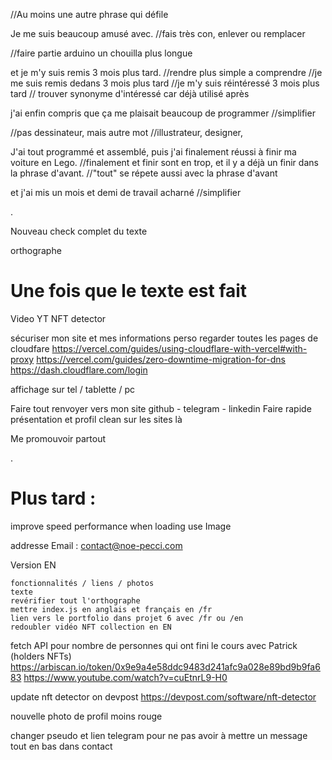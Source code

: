 //Au moins une autre phrase qui défile

Je me suis beaucoup amusé avec.
//fais très con, enlever ou remplacer

//faire partie arduino un chouilla plus longue

et je m'y suis remis 3 mois plus tard.
//rendre plus simple a comprendre
//je me suis remis dedans 3 mois plus tard
//je m'y suis réintéressé 3 mois plus tard
// trouver synonyme d'intéressé car déjà utilisé après

j'ai enfin compris que ça me plaisait beaucoup de programmer
//simplifier

//pas dessinateur, mais autre mot
//illustrateur, designer,

J'ai tout programmé et assemblé, puis j'ai finalement réussi à finir ma voiture en Lego.
//finalement et finir sont en trop, et il y a déjà un finir dans la phrase d'avant.
//"tout" se répete aussi avec la phrase d'avant

et j'ai mis un mois et demi de travail acharné
//simplifier

.

Nouveau check complet du texte

orthographe

# Une fois que le texte est fait

Video YT NFT detector

sécuriser mon site et mes informations perso
regarder toutes les pages de cloudfare
https://vercel.com/guides/using-cloudflare-with-vercel#with-proxy
https://vercel.com/guides/zero-downtime-migration-for-dns
https://dash.cloudflare.com/login

affichage sur tel / tablette / pc

Faire tout renvoyer vers mon site
github - telegram - linkedin
Faire rapide présentation et profil clean sur les sites là

Me promouvoir partout

.

# Plus tard :

improve speed performance when loading
use Image

addresse Email : contact@noe-pecci.com

Version EN

    fonctionnalités / liens / photos
    texte
    revérifier tout l'orthographe
    mettre index.js en anglais et français en /fr
    lien vers le portfolio dans projet 6 avec /fr ou /en
    redoubler vidéo NFT collection en EN

fetch API pour nombre de personnes qui ont fini le cours avec Patrick (holders NFTs)
https://arbiscan.io/token/0x9e9a4e58ddc9483d241afc9a028e89bd9b9fa683
https://www.youtube.com/watch?v=cuEtnrL9-H0

update nft detector on devpost
https://devpost.com/software/nft-detector

nouvelle photo de profil moins rouge

changer pseudo et lien telegram pour ne pas avoir à mettre un message tout en bas dans contact
